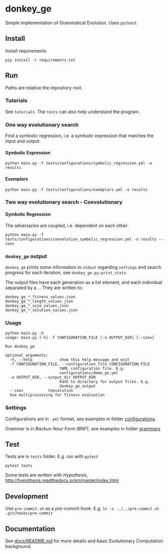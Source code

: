 # donkey_ge

Simple implementation of Grammatical Evolution. Uses `python3`. 

## Install

Install requirements
```
pip install -r requirements.txt
```

## Run

Paths are relative the repository root.

### Tutorials

See `tutorials`. The `tests` can also help understand the program.

### One way evolutionary search

Find a symbolic regression, i.e. a symbolic expression that matches the input and output.


#### Symbolic Expression
```
python main.py -f tests/configurations/symbolic_regression.yml -o results
```

#### Exemplars
```
python main.py -f tests/configurations/exemplars.yml -o results
```

### Two way evolutionary search - Coevolutionary

#### Symbolic Regression

The adversaries are coupled, i.e. dependent on each other.
```
python main.py -f tests/configurations/coevolution_symbolic_regression.yml -o results --coev
```

### `donkey_ge` output

`donkey_ge` prints some information to `stdout` regarding `settings` and
search progress for each iteration, see `donkey_ge.py:print_stats`. 

The output files have each generation as a list element, and each individual separated by a `,`. They are written to:
```
donkey_ge_*_fitness_values.json
donkey_ge_*_length_values.json
donkey_ge_*_size_values.json
donkey_ge_*_solution_values.json
```

### Usage
```
python main.py -h
usage: main.py [-h] -f CONFIGURATION_FILE [-o OUTPUT_DIR] [--coev]

Run donkey_ge

optional arguments:
  -h, --help            show this help message and exit
  -f CONFIGURATION_FILE, --configuration_file CONFIGURATION_FILE
                        YAML configuration file. E.g.
                        configurations/demo_ge.yml
  -o OUTPUT_DIR, --output_dir OUTPUT_DIR
                        Path to directory for output files. E.g.
                        donkey_ge_output
  --coev           Coevolution
  Use multiprocessing for fitness evaluation
```

### Settings

Configurations are in `.yml` format, see examples in folder [configurations](tests/configurations).

Grammar is in *Backus-Naur Form (BNF)*, see examples in folder [grammars](tests/grammars)

## Test

Tests are in `tests` folder. E.g. run with `pytest`
```
pytest tests
```

Some tests are written with *Hypothesis*, http://hypothesis.readthedocs.io/en/master/index.html

## Development

Use `pre-commit.sh` as a pre-commit hook. E.g. `ln -s ../../pre-commit.sh .git/hooks/pre-commit`

## Documentation

See [docs/README.md](docs/README.md) for more details and basic
Evolutionary Computation background.
